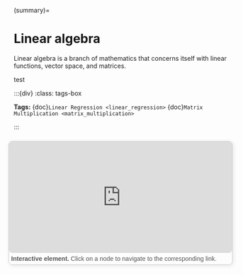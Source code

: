 (summary)=

# Linear algebra

Linear algebra is a branch of mathematics that concerns itself with linear functions, vector space, and matrices.

test

:::{div}
:class: tags-box

**Tags:**
<span class="tag-pill">{doc}`Linear Regression <linear_regression>`</span>
<span class="tag-pill">{doc}`Matrix Multiplication <matrix_multiplication>`</span>

:::

<div style="float: right; width: 100%; margin: 10px; border: 1px solid #ccc; border-radius: 8px; box-shadow: 2px 2px 10px rgba(0, 0, 0, 0.1);">
    <iframe src="https://maxramgraber.github.io/MASTER/main/_static/elements/navigation.html" style="width: 100%; aspect-ratio: 2 / 1; border: none; border-radius: 8px;"></iframe>
    <div style="text-align: justify; padding: 5px; font-size: 14px; font-family: Arial, sans-serif; color: #555;">
        <strong>Interactive element.</strong> Click on a node to navigate to the corresponding link.
    </div>
</div>

